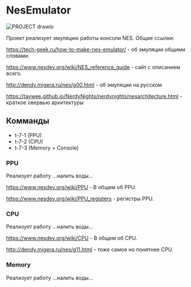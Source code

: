 # NesEmulator
![PROJECT drawio](https://user-images.githubusercontent.com/73906341/171735016-343248ef-dae0-4ebc-a26b-0385b8bc4221.png)

Проект реализует эмуляцию работы консоли NES.
Общие ссылки:

https://tech-geek.ru/how-to-make-nes-emulator/ - об эмуляции общими словами.

https://www.nesdev.org/wiki/NES_reference_guide - сайт с описанием всего.

http://dendy.migera.ru/nes/g00.html - об эмуляции на русском

https://taywee.github.io/NerdyNights/nerdynights/nesarchitecture.html - краткое овервью архитектуры
## Комманды
<ul>
  <li>t-7-1 (PPU)</li>
  <li>t-7-2 (CPU)</li>
  <li>t-7-3 (Memory + Console)</li>
</ul>

### PPU
Реализует работу ...налить воды...

https://www.nesdev.org/wiki/PPU - В общем об PPU.
  
https://www.nesdev.org/wiki/PPU_registers - регистры PPU.

### CPU
Реализует работу ...налить воды...

https://www.nesdev.org/wiki/CPU - В общем об CPU.
  
http://dendy.migera.ru/nes/g11.html - тоже самое но понятнее CPU.

### Memory
Реализует работу ...налить воды...

